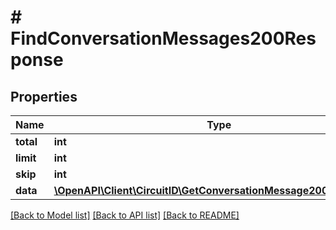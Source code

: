 # # FindConversationMessages200Response

## Properties

Name | Type | Description | Notes
------------ | ------------- | ------------- | -------------
**total** | **int** |  |
**limit** | **int** |  |
**skip** | **int** |  |
**data** | [**\OpenAPI\Client\CircuitID\GetConversationMessage200Response[]**](GetConversationMessage200Response.md) |  |

[[Back to Model list]](../../README.md#models) [[Back to API list]](../../README.md#endpoints) [[Back to README]](../../README.md)
